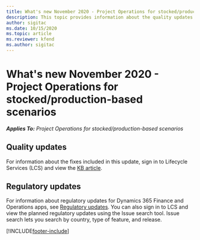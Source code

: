 ```yaml
---
title: What's new November 2020 - Project Operations for stocked/production-based scenarios
description: This topic provides information about the quality updates available in the November 2020 release of Project Operations for stocked-production-based scenarios.
author: sigitac
ms.date: 10/15/2020
ms.topic: article
ms.reviewer: kfend 
ms.author: sigitac
---
```


# What's new November 2020 - Project Operations for stocked/production-based scenarios

_**Applies To:** Project Operations for stocked/production-based scenarios_

## Quality updates

For information about the fixes included in this update, sign in to Lifecycle Services (LCS) and view the [KB article](https://fix.lcs.dynamics.com/Issue/Details?bugId=488609&amp;dbType=3&amp;qc=8251e8e1d5e2386de850599926c1adc3fec8e2ba25308036d22cdfe0a1c28fc7).

## Regulatory updates

For information about regulatory updates for Dynamics 365 Finance and Operations apps, see [Regulatory updates](/dynamics365/finance/localizations/regulatory-updates). You can also sign in to LCS and view the planned regulatory updates using the Issue search tool. Issue search lets you search by country, type of feature, and release.


[!INCLUDE[footer-include](../../includes/footer-banner.md)]